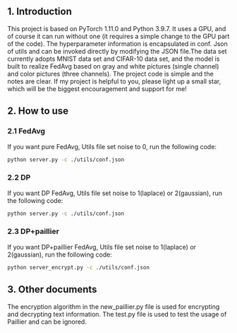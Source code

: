 ## 1. Introduction
This project is based on PyTorch 1.11.0 and Python 3.9.7. It uses a GPU, and of course it can run without one (it requires a simple change to the GPU part of the code). The hyperparameter information is encapsulated in conf. Json of utils and can be invoked directly by modifying the JSON file.The data set currently adopts MNIST data set and CIFAR-10 data set, and the model is built to realize FedAvg based on gray and white pictures (single channel) and color pictures (three channels). The project code is simple and the notes are clear. If my project is helpful to you, please light up a small star, which will be the biggest encouragement and support for me!

## 2. How to use
### 2.1 FedAvg
If you want pure FedAvg, Utils file set noise to 0, run the following code:
```bash
python server.py -c ./utils/conf.json
```
### 2.2 DP
If you want DP FedAvg, Utils file set noise to 1(laplace) or 2(gaussian), run the following code:
```bash
python server.py -c ./utils/conf.json
```

### 2.3 DP+paillier
If you want DP+paillier FedAvg, Utils file set noise to 1(laplace) or 2(gaussian), run the following code:
```bash
python server_encrypt.py -c ./utils/conf.json
```

## 3. Other documents
The encryption algorithm in the new_paillier.py file is used for encrypting and decrypting text information. The test.py file is used to test the usage of Paillier and can be ignored.
